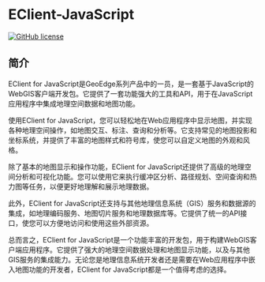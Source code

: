 # EClient-JavaScript
[![GitHub license](https://img.shields.io/badge/license-MIT-blue.svg)](https://raw.githubusercontent.com/sakitam-fdd/HMap/master/LICENSE)

## 简介 

EClient for JavaScript是GeoEdge系列产品中的一员，是一套基于JavaScript的WebGIS客户端开发包。它提供了一套功能强大的工具和API，用于在JavaScript应用程序中集成地理空间数据和地图功能。

使用EClient for JavaScript，您可以轻松地在Web应用程序中显示地图，并实现各种地理空间操作，如地图交互、标注、查询和分析等。它支持常见的地图投影和坐标系统，并提供了丰富的地图样式和符号库，使您可以自定义地图的外观和风格。

除了基本的地图显示和操作功能，EClient for JavaScript还提供了高级的地理空间分析和可视化功能。您可以使用它来执行缓冲区分析、路径规划、空间查询和热力图等任务，以便更好地理解和展示地理数据。

此外，EClient for JavaScript还支持与其他地理信息系统（GIS）服务和数据源的集成，如地理编码服务、地图切片服务和地理数据库等。它提供了统一的API接口，使您可以方便地访问和使用这些外部资源。

总而言之，EClient for JavaScript是一个功能丰富的开发包，用于构建WebGIS客户端应用程序。它提供了强大的地理空间数据处理和地图显示功能，以及与其他GIS服务的集成能力。无论您是地理信息系统开发者还是需要在Web应用程序中嵌入地图功能的开发者，EClient for JavaScript都是一个值得考虑的选择。 


